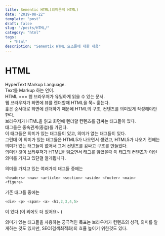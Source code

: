 ```yaml
---
title: Sementic HTML(의미론적 HTML)
date: "2019-08-22"
template: "post"
draft: false
slug: "/posts/HTML/"
category: "html"
tags:
  - "html"
description: "Sementix HTML 요소들에 대한 내용"
---
```


# HTML

HyperText Markup Language.  
Text를 Markup 하는 언어.  
HTML === 웹 브라우저가 유일하게 읽을 수 있는 문서.  
웹 브라우저가 화면에 뷰를 렌더할때 HTML을 쭉~ 훑는다.  
훑은 순서대로 화면에 렌더하기 때문에 HTML의 구조, 컨텐츠를 의미있게 작성해야만 한다.  
브라우저가 HTML을 읽고 화면에 렌더할 컨텐츠를 감싸는 태그들이 있다.  
태그들은 종속관계(중첩)를 가진다.  
이 태그들은 의미가 있는 태그들이 있고, 의미가 없는 태그들이 있다.  
그런데 이 의미가 있는 태그들은 HTML5가 나오면서 생겼고, HTML5가 나오기 전에는 의미가 있는 태그들이 없어서 그저 컨텐츠를 감싸고 구조를 만들었다.  
의미란 것이 브라우저가 HTML을 읽으면서 태그를 읽었을때 이 태그의 컨텐츠가 이런 의미를 가지고 있단걸 알게됩니다.

의미를 가지고 있는 여러가지 태그들 중에는

```js
<headers> <nav> <article> <section> <aside> <footer> <main>
<figure>
```

기존 태그들 중에는

```js
<div> <p> <span> <a> <h1,2,3,4,5>
```

이 있다.(이 외에도 더 있어요~ )

의미가 있는 태그들을 사용하는 궁극적인 목표는
브라우저가 컨텐츠의 성격, 의미를 알게하는 것도 있지만, SEO(검색최적화)의 효율 높이기 위한것도 있다.

